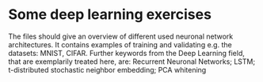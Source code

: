 # Some deep learning exercises 

The files should give an overview of different used neuronal network architectures.
It contains examples of training and validating e.g. the datasets: MNIST, CIFAR.
Further keywords from the Deep Learning field, that are exemplarily treated here, are: 
Recurrent Neuronal Networks; LSTM; t-distributed stochastic neighbor embedding; PCA whitening